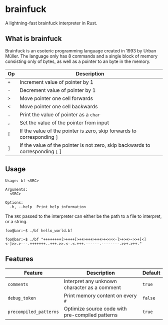 # brainfuck

A lightning-fast brainfuck interpreter in Rust.

## What is brainfuck

Brainfuck is an esoteric programming language created in 1993 by Urban
Müller. The language only has 8 commands and a single block of memory
consisting only of bytes, as well as a pointer to an byte in the memory.

| Op    | Description                             |
| ----- | --------------------------------------- |
| `+`   | Increment value of pointer by 1         |
| `-`   | Decrement value of pointer by 1         |
| `>`   | Move pointer one cell forwards          |
| `<`   | Move pointer one cell backwards         |
| `.`   | Print the value of pointer as a `char`  |
| `,`   | Set the value of the pointer from input |
| `[`   | If the value of the pointer is zero, skip forwards to corresponding `]`        |
| `]`   | If the value of the pointer is not zero, skip backwards to corresponding `[` ] |

## Usage

```
Usage: bf <SRC>

Arguments:
  <SRC>

Options:
  -h, --help  Print help information
```

The `SRC` passed to the interpreter can either be the path to a file
to interpret, or a string.

```console
foo@bar:~$ ./bf hello_world.bf
```

```console
foo@bar:~$ ./bf "++++++++[>++++[>++>+++>+++>+<<<<-]>+>+>->>+[<]<-]>>.>---.+++++++..+++.>>.<-.<.+++.------.--------.>>+.>++."
```

## Features

| Feature                | Description                                     | Default |
| ---------------------- | ----------------------------------------------- | ------- |
| `comments`             | Interpret any unknown character as a comment    | `true`  |
| `debug_token`          | Print memory content on every `#`               | `false` |
| `precompiled_patterns` | Optimize source code with pre-compiled patterns | `true`  |

